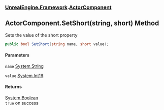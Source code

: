 ### [UnrealEngine.Framework](./UnrealEngine-Framework.md 'UnrealEngine.Framework').[ActorComponent](./UnrealEngine-Framework-ActorComponent.md 'UnrealEngine.Framework.ActorComponent')
## ActorComponent.SetShort(string, short) Method
Sets the value of the short property  
```csharp
public bool SetShort(string name, short value);
```
#### Parameters
<a name='UnrealEngine-Framework-ActorComponent-SetShort(string_short)-name'></a>
`name` [System.String](https://docs.microsoft.com/en-us/dotnet/api/System.String 'System.String')  
  
<a name='UnrealEngine-Framework-ActorComponent-SetShort(string_short)-value'></a>
`value` [System.Int16](https://docs.microsoft.com/en-us/dotnet/api/System.Int16 'System.Int16')  
  
#### Returns
[System.Boolean](https://docs.microsoft.com/en-us/dotnet/api/System.Boolean 'System.Boolean')  
`true` on success  
